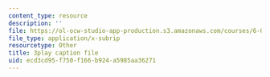 ```yaml
---
content_type: resource
description: ''
file: https://ol-ocw-studio-app-production.s3.amazonaws.com/courses/6-00sc-introduction-to-computer-science-and-programming-spring-2011/ecd3cd95f750f166b924a5985aa36271_5gt2WDBl8-0.srt
file_type: application/x-subrip
resourcetype: Other
title: 3play caption file
uid: ecd3cd95-f750-f166-b924-a5985aa36271
---
```

